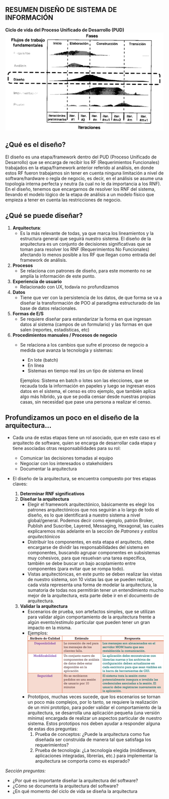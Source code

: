 ## RESUMEN DISEÑO DE SISTEMA DE INFORMACIÓN

**Ciclo de vida del Proceso Unificado de Desarrollo (PUD)**
![picture 1](./images/PUD_1.png)

## ¿Qué es el diseño?
El diseño es una etapa/framework dentro del PUD (Proceso Unificado de Desarrollo) que se encarga de recibir los RF (Requerimientos Funcionales) trabajados en la etapa/framework anterior referido al análisis, en donde estos RF fueron trabajamos sin tener en cuenta ninguna limitación a nivel de software/hardware o regla de negocio, es decir, en el análisis se asume una topología interna perfecta y neutra (la cual no le da importancia a los RNF). En el diseño, tenemos que encargarnos de resolver los RNF del sistema, llevando el modelo lógico de la etapa de análisis a un modelo físico que empieza a tener en cuenta las restricciones de negocio. 

## ¿Qué se puede diseñar?
1. **Arquitectura**:
    - Es la más relevante de todas, ya que marca los lineamientos y la estructura general que seguirá nuestro sistema. El diseño de la arquitectura es un conjunto de decisiones significativas que se toman para resolver los RNF (Requerimientos No Funcionales) afectando lo menos posible a los RF que llegan como entrada del framework de análisis.
2. **Procesos**
    - Se relaciona con patrones de diseño, para este momento no se amplía la información de este punto.
3. **Experiencia de usuario**
    - Relacionado con UX, todavía no profundizamos
4. **Datos**
    - Tiene que ver con la persistencia de los datos, de que forma se va a diseñar la transformación de POO al paradigma estructurado de las base de datos relacionales.
5. **Formas de E/S** 
    - Se requiere diseñar para estandarizar la forma en que ingresan datos al sistema (campos de un formulario) y las formas en que salen (reportes, estadísticas, etc)
6. **Procedimientos manuales / Procesos de negocio**
    - Se relaciona a los cambios que sufre el proceso de negocio a medida que avanza la tecnología y sistemas:
        - En lote (batch)
        - En línea
        - Sistemas en tiempo real (es un tipo de sistema en línea)

        Ejemplos: Sistema en batch o lotes son las elecciones, que se recauda toda la información en papeles y luego se ingresan esos datos en el sistema, el censo es otro ejemplo, que también aplica algo más híbrido, ya que se podía censar desde nuestras propias casas, sin necesidad que pase una persona a realizar el censo.

## Profundizamos un poco en el diseño de la arquitectura...
- Cada una de estas etapas tiene un rol asociado, que en este caso es el arquitecto de software, quien se encarga de desarrollar cada etapa y tiene asociadas otras responsabilidades para su rol:
    - Comunicar las decisiones tomadas al equipo
    - Negociar con los interesados o stakeholders
    - Documentar la arquitectura

- El diseño de la arquitectura, se encuentra compuesto por tres etapas claves:
    1. **Determinar RNF significativos**
    2. **Diseñar la arquitectura**
        - Elegir el framework arquitectónico, básicamente es elegir los patrones arquitectónicos que nos seguirán a lo largo de todo el diseño, es lo que identificará a nuestro sistema a nivel global/general. Podemos decir como ejemplo, patrón Broker, Publish and Suscribe, Layered, Messaging, Hexagonal, las cuales explicaremos más adelante en la sección de *Patrones y estilos arquitectónicos*
        - Distribuir los componentes, en esta etapa el arquitecto, debe encargarse de dividir las responsabilidades del sistema en componentes, buscando agrupar componentes en subsistemas muy cohesivos, para que resuelvan una tarea específica, también se debe buscar un bajo acoplamiento entre componentes (para evitar que se rompa todo).
        - Vistas arquitectónicas, en este punto se deben realizar las vistas de nuestro sistema, son 10 vistas las que se pueden realizar, cada vista representa una forma de modelar la arquitectura, la sumatoria de todas nos permitirán tener un entendimiento mucho mejor de la arquitectura, esta parte debe ir en el documento  de arquitectura.
    3. **Validar la arquitectura**
        - Escenarios de prueba, son artefactos simples, que se utilizan para validar algún comportamiento de la arquitectura frente a algún evento/estímulo particular que pueden tener un gran impacto en la misma.
        - Ejemplos:
        ![picture 1](./images/examples_escenarios.png)
        - Prototipos, muchas veces sucede, que los escenarios se tornan un poco más complejos, por lo tanto, se requiere la realización de un mini prototipo, para poder validar el comportamiento de la arquitectura, se desarrolla una aplicación pequeña (una versión mínima) encargada de realizar un aspectos particular de nuestro sistema. Estos prototipos nos deben ayudar a responder alguna de estas dos preguntas:
            1. Prueba de conceptos: ¿Puede la arquitectura como fue diseñada ser construida de manera tal que satisfaga los requerimientos?
            2. Prueba de tecnología:  ¿La tecnología elegida (middleware, aplicaciones integradas, librerías, etc.) para implementar la arquitectura se comporta como es esperado?

*Sección preguntas:*
- ¿Por qué es importante diseñar la arquitectura del software?
- ¿Cómo se documenta la arquitectura del software?
- ¿En qué momento del ciclo de vida se diseña la arquitectura
